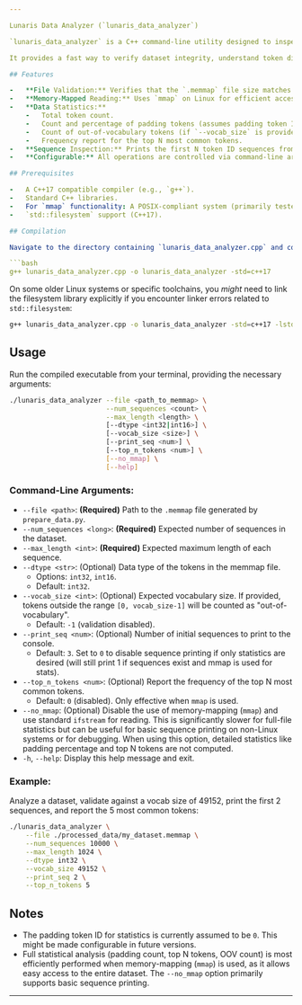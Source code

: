 ```yaml
---

Lunaris Data Analyzer (`lunaris_data_analyzer`)

`lunaris_data_analyzer` is a C++ command-line utility designed to inspect, validate, and analyze tokenized dataset files in the `.memmap` format used by the Lunaris Codex project (as generated by `prepare_data.py`).

It provides a fast way to verify dataset integrity, understand token distributions, and view raw token sequences, leveraging memory-mapping (`mmap`) on Linux for efficient file handling.

## Features

-   **File Validation:** Verifies that the `.memmap` file size matches the expected dimensions (number of sequences, max sequence length, and data type).
-   **Memory-Mapped Reading:** Uses `mmap` on Linux for efficient access to large dataset files. Includes an `ifstream` fallback for basic sequence printing on other systems or for testing (full statistics are best with `mmap`).
-   **Data Statistics:**
    -   Total token count.
    -   Count and percentage of padding tokens (assumes padding token ID is 0).
    -   Count of out-of-vocabulary tokens (if `--vocab_size` is provided).
    -   Frequency report for the top N most common tokens.
-   **Sequence Inspection:** Prints the first N token ID sequences from the dataset.
-   **Configurable:** All operations are controlled via command-line arguments.

## Prerequisites

-   A C++17 compatible compiler (e.g., `g++`).
-   Standard C++ libraries.
-   For `mmap` functionality: A POSIX-compliant system (primarily tested on Linux).
-   `std::filesystem` support (C++17).

## Compilation

Navigate to the directory containing `lunaris_data_analyzer.cpp` and compile using g++:

```bash
g++ lunaris_data_analyzer.cpp -o lunaris_data_analyzer -std=c++17
```
On some older Linux systems or specific toolchains, you *might* need to link the filesystem library explicitly if you encounter linker errors related to `std::filesystem`:
```bash
g++ lunaris_data_analyzer.cpp -o lunaris_data_analyzer -std=c++17 -lstdc++fs
```

## Usage

Run the compiled executable from your terminal, providing the necessary arguments:

```bash
./lunaris_data_analyzer --file <path_to_memmap> \
                        --num_sequences <count> \
                        --max_length <length> \
                        [--dtype <int32|int16>] \
                        [--vocab_size <size>] \
                        [--print_seq <num>] \
                        [--top_n_tokens <num>] \
                        [--no_mmap] \
                        [--help]
```

### Command-Line Arguments:

*   `--file <path>`: **(Required)** Path to the `.memmap` file generated by `prepare_data.py`.
*   `--num_sequences <long>`: **(Required)** Expected number of sequences in the dataset.
*   `--max_length <int>`: **(Required)** Expected maximum length of each sequence.
*   `--dtype <str>`: (Optional) Data type of the tokens in the memmap file.
    *   Options: `int32`, `int16`.
    *   Default: `int32`.
*   `--vocab_size <int>`: (Optional) Expected vocabulary size. If provided, tokens outside the range `[0, vocab_size-1]` will be counted as "out-of-vocabulary".
    *   Default: `-1` (validation disabled).
*   `--print_seq <num>`: (Optional) Number of initial sequences to print to the console.
    *   Default: `3`. Set to `0` to disable sequence printing if only statistics are desired (will still print 1 if sequences exist and mmap is used for stats).
*   `--top_n_tokens <num>`: (Optional) Report the frequency of the top N most common tokens.
    *   Default: `0` (disabled). Only effective when `mmap` is used.
*   `--no_mmap`: (Optional) Disable the use of memory-mapping (`mmap`) and use standard `ifstream` for reading. This is significantly slower for full-file statistics but can be useful for basic sequence printing on non-Linux systems or for debugging. When using this option, detailed statistics like padding percentage and top N tokens are not computed.
*   `-h`, `--help`: Display this help message and exit.

### Example:

Analyze a dataset, validate against a vocab size of 49152, print the first 2 sequences, and report the 5 most common tokens:

```bash
./lunaris_data_analyzer \
    --file ./processed_data/my_dataset.memmap \
    --num_sequences 10000 \
    --max_length 1024 \
    --dtype int32 \
    --vocab_size 49152 \
    --print_seq 2 \
    --top_n_tokens 5
```

## Notes

-   The padding token ID for statistics is currently assumed to be `0`. This might be made configurable in future versions.
-   Full statistical analysis (padding count, top N tokens, OOV count) is most efficiently performed when memory-mapping (`mmap`) is used, as it allows easy access to the entire dataset. The `--no_mmap` option primarily supports basic sequence printing.

---
```

